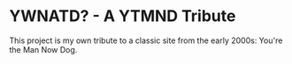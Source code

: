 # YWNATD? - A YTMND Tribute

This project is my own tribute to a classic site from the early
2000s: You're the Man Now Dog. 